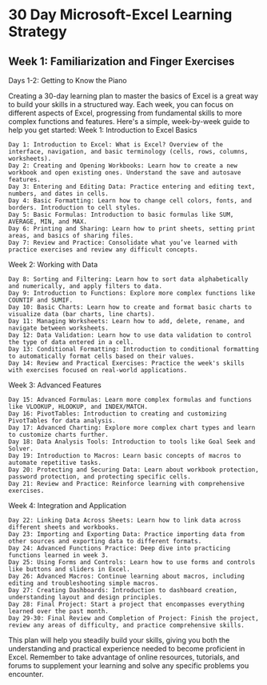 # 30 Day Microsoft-Excel Learning Strategy

<H2>Week 1: Familiarization and Finger Exercises</H2>

Days 1-2: Getting to Know the Piano




Creating a 30-day learning plan to master the basics of Excel is a great way to build your skills in a structured way. Each week, you can focus on different aspects of Excel, progressing from fundamental skills to more complex functions and features. Here's a simple, week-by-week guide to help you get started:
Week 1: Introduction to Excel Basics

    Day 1: Introduction to Excel: What is Excel? Overview of the interface, navigation, and basic terminology (cells, rows, columns, worksheets).
    Day 2: Creating and Opening Workbooks: Learn how to create a new workbook and open existing ones. Understand the save and autosave features.
    Day 3: Entering and Editing Data: Practice entering and editing text, numbers, and dates in cells.
    Day 4: Basic Formatting: Learn how to change cell colors, fonts, and borders. Introduction to cell styles.
    Day 5: Basic Formulas: Introduction to basic formulas like SUM, AVERAGE, MIN, and MAX.
    Day 6: Printing and Sharing: Learn how to print sheets, setting print areas, and basics of sharing files.
    Day 7: Review and Practice: Consolidate what you’ve learned with practice exercises and review any difficult concepts.

Week 2: Working with Data

    Day 8: Sorting and Filtering: Learn how to sort data alphabetically and numerically, and apply filters to data.
    Day 9: Introduction to Functions: Explore more complex functions like COUNTIF and SUMIF.
    Day 10: Basic Charts: Learn how to create and format basic charts to visualize data (bar charts, line charts).
    Day 11: Managing Worksheets: Learn how to add, delete, rename, and navigate between worksheets.
    Day 12: Data Validation: Learn how to use data validation to control the type of data entered in a cell.
    Day 13: Conditional Formatting: Introduction to conditional formatting to automatically format cells based on their values.
    Day 14: Review and Practical Exercises: Practice the week's skills with exercises focused on real-world applications.

Week 3: Advanced Features

    Day 15: Advanced Formulas: Learn more complex formulas and functions like VLOOKUP, HLOOKUP, and INDEX/MATCH.
    Day 16: PivotTables: Introduction to creating and customizing PivotTables for data analysis.
    Day 17: Advanced Charting: Explore more complex chart types and learn to customize charts further.
    Day 18: Data Analysis Tools: Introduction to tools like Goal Seek and Solver.
    Day 19: Introduction to Macros: Learn basic concepts of macros to automate repetitive tasks.
    Day 20: Protecting and Securing Data: Learn about workbook protection, password protection, and protecting specific cells.
    Day 21: Review and Practice: Reinforce learning with comprehensive exercises.

Week 4: Integration and Application

    Day 22: Linking Data Across Sheets: Learn how to link data across different sheets and workbooks.
    Day 23: Importing and Exporting Data: Practice importing data from other sources and exporting data to different formats.
    Day 24: Advanced Functions Practice: Deep dive into practicing functions learned in week 3.
    Day 25: Using Forms and Controls: Learn how to use forms and controls like buttons and sliders in Excel.
    Day 26: Advanced Macros: Continue learning about macros, including editing and troubleshooting simple macros.
    Day 27: Creating Dashboards: Introduction to dashboard creation, understanding layout and design principles.
    Day 28: Final Project: Start a project that encompasses everything learned over the past month.
    Day 29-30: Final Review and Completion of Project: Finish the project, review any areas of difficulty, and practice comprehensive skills.

This plan will help you steadily build your skills, giving you both the understanding and practical experience needed to become proficient in Excel. Remember to take advantage of online resources, tutorials, and forums to supplement your learning and solve any specific problems you encounter.
